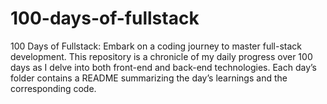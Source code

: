 # 100-days-of-fullstack
100 Days of Fullstack: Embark on a coding journey to master full-stack development. This repository is a chronicle of my daily progress over 100 days as I delve into both front-end and back-end technologies. Each day’s folder contains a README summarizing the day’s learnings and the corresponding code.
